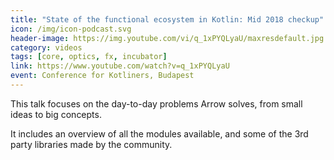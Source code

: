 ```yaml
---
title: "State of the functional ecosystem in Kotlin: Mid 2018 checkup"
icon: /img/icon-podcast.svg
header-image: https://img.youtube.com/vi/q_1xPYQLyaU/maxresdefault.jpg
category: videos
tags: [core, optics, fx, incubator]
link: https://www.youtube.com/watch?v=q_1xPYQLyaU
event: Conference for Kotliners, Budapest
---
```

This talk focuses on the day-to-day problems Arrow solves, from small ideas to big concepts.

It includes an overview of all the modules available, and some of the 3rd party libraries made by the community.
